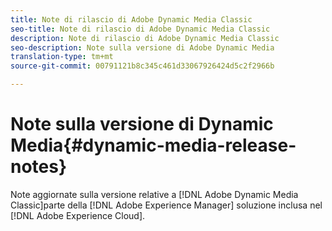 ```yaml
---
title: Note di rilascio di Adobe Dynamic Media Classic
seo-title: Note di rilascio di Adobe Dynamic Media Classic
description: Note di rilascio di Adobe Dynamic Media Classic
seo-description: Note sulla versione di Adobe Dynamic Media
translation-type: tm+mt
source-git-commit: 00791121b8c345c461d33067926424d5c2f2966b

---
```



# Note sulla versione di Dynamic Media{#dynamic-media-release-notes}

Note aggiornate sulla versione relative a [!DNL Adobe Dynamic Media Classic]parte della [!DNL Adobe Experience Manager] soluzione inclusa nel [!DNL Adobe Experience Cloud].
